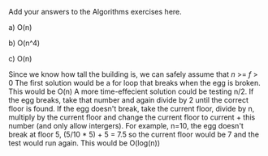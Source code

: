 Add your answers to the Algorithms exercises here.

a) O(n)

b) O(n^4)

c) O(n)

Since we know how tall the building is, we can safely assume that _n_ >= _f_ > 0
The first solution would be a for loop that breaks when the egg is broken. This would be O(n)
A more time-effecient solution could be testing n/2. If the egg breaks, take that number and again divide by 2 until the correct floor is found. If the egg doesn't break, take the current floor, divide by n, multiply by the current floor and change the current floor to current + this number (and only allow intergers).
For example, n=10, the egg doesn't break at floor 5, (5/10 \* 5) + 5 = 7.5 so the current floor would be 7 and the test would run again.
This would be O(log(n))
